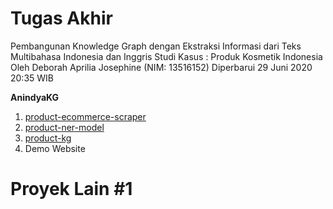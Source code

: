 # Tugas Akhir 
Pembangunan Knowledge Graph dengan Ekstraksi Informasi dari Teks Multibahasa Indonesia dan Inggris Studi Kasus : Produk Kosmetik Indonesia <br>
Oleh Deborah Aprilia Josephine (NIM: 13516152)
Diperbarui 29 Juni 2020 20:35 WIB

**AnindyaKG**
1. [product-ecommerce-scraper](https://github.com/deborrrrrah/product-ecommerce-scraper)
2. [product-ner-model](https://github.com/deborrrrrah/product-ner-model)
3. [product-kg](https://github.com/deborrrrrah/product-kg)
4. Demo Website

# Proyek Lain #1